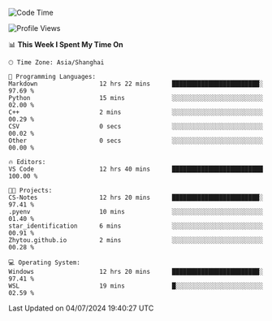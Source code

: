 <!--START_SECTION:waka-->
![Code Time](http://img.shields.io/badge/Code%20Time-1%2C823%20hrs%2023%20mins-blue)

![Profile Views](http://img.shields.io/badge/Profile%20Views-9-blue)

📊 **This Week I Spent My Time On** 

```text
🕑︎ Time Zone: Asia/Shanghai

💬 Programming Languages: 
Markdown                 12 hrs 22 mins      ████████████████████████░   97.69 % 
Python                   15 mins             ░░░░░░░░░░░░░░░░░░░░░░░░░   02.00 % 
C++                      2 mins              ░░░░░░░░░░░░░░░░░░░░░░░░░   00.29 % 
CSV                      0 secs              ░░░░░░░░░░░░░░░░░░░░░░░░░   00.02 % 
Other                    0 secs              ░░░░░░░░░░░░░░░░░░░░░░░░░   00.00 % 

🔥 Editors: 
VS Code                  12 hrs 40 mins      █████████████████████████   100.00 % 

🐱‍💻 Projects: 
CS-Notes                 12 hrs 20 mins      ████████████████████████░   97.41 % 
.pyenv                   10 mins             ░░░░░░░░░░░░░░░░░░░░░░░░░   01.40 % 
star_identification      6 mins              ░░░░░░░░░░░░░░░░░░░░░░░░░   00.91 % 
Zhytou.github.io         2 mins              ░░░░░░░░░░░░░░░░░░░░░░░░░   00.28 % 

💻 Operating System: 
Windows                  12 hrs 20 mins      ████████████████████████░   97.41 % 
WSL                      19 mins             █░░░░░░░░░░░░░░░░░░░░░░░░   02.59 % 
```


 Last Updated on 04/07/2024 19:40:27 UTC
<!--END_SECTION:waka-->